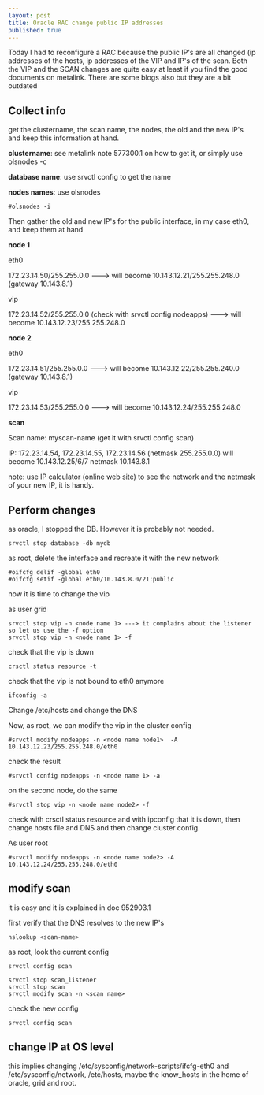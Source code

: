 ```yaml
---
layout: post
title: Oracle RAC change public IP addresses
published: true
---
```


Today I had to reconfigure a RAC because the public IP's are all changed (ip addresses of the hosts, ip addresses of the VIP and IP's of the scan. Both the VIP and the SCAN changes are quite easy at least if you find the good documents on metalink. There are some blogs also but they are a bit outdated

## Collect info

get the clustername, the scan name, the nodes, the old and the new IP's and keep this information at hand. 

**clustername**: see metalink note 577300.1 on how to get it, or simply use olsnodes -c

**database name**: use srvctl config to get the name

**nodes names**: use olsnodes
```
#olsnodes -i
```

Then gather the old and new IP's for the public interface, in my case eth0, and keep them at hand

**node 1**

eth0

172.23.14.50/255.255.0.0 ---> will become 10.143.12.21/255.255.248.0 (gateway 10.143.8.1)

vip

172.23.14.52/255.255.0.0 (check with  srvctl config nodeapps) ---> will become 10.143.12.23/255.255.248.0

**node 2**

eth0

172.23.14.51/255.255.0.0 ---> will become 10.143.12.22/255.255.240.0 (gateway 10.143.8.1)

vip

172.23.14.53/255.255.0.0 ---> will become 10.143.12.24/255.255.248.0

**scan**

Scan name: myscan-name (get it with srvctl config scan)

IP: 172.23.14.54, 172.23.14.55, 172.23.14.56 (netmask 255.255.0.0) will become 10.143.12.25/6/7 netmask 10.143.8.1 

note: use IP calculator (online web site) to see the network and the netmask of your new IP, it is handy.

## Perform changes

as oracle, I stopped the DB. However it is probably not needed.

```
srvctl stop database -db mydb
```

as root, delete the interface and recreate it with the new network

```
#oifcfg delif -global eth0
#oifcfg setif -global eth0/10.143.8.0/21:public
```

now it is time to change the vip

as user grid
```
srvctl stop vip -n <node name 1> ---> it complains about the listener so let us use the -f option
srvctl stop vip -n <node name 1> -f
```
check that the vip is down
```
crsctl status resource -t
```
check that the vip is not bound to eth0 anymore
```
ifconfig -a
```

Change /etc/hosts and change the DNS

Now, as root, we can modify the vip in the cluster config

```
#srvctl modify nodeapps -n <node name node1>  -A 10.143.12.23/255.255.248.0/eth0
```
check the result
```
#srvctl config nodeapps -n <node name 1> -a
```

on the second node, do the same

```
#srvctl stop vip -n <node name node2> -f
```
check with crsctl status resource and with ipconfig that it is down, then change hosts file and DNS and then change cluster config.

As user root
```
#srvctl modify nodeapps -n <node name node2> -A 10.143.12.24/255.255.248.0/eth0
```

## modify scan

it is easy and it is explained in doc 952903.1

first verify that the DNS resolves to the new IP's 
```
nslookup <scan-name>
```

as root, look the current config
```
srvctl config scan
```
```
srvctl stop scan_listener
srvctl stop scan
srvctl modify scan -n <scan name>
```

check the new config
```
srvctl config scan
```

## change IP at OS level

this implies changing /etc/sysconfig/network-scripts/ifcfg-eth0 and /etc/sysconfig/network, /etc/hosts, maybe the know_hosts in the home of oracle, grid and root.
